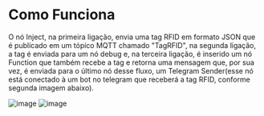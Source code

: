# Como Funciona

O nó Inject, na primeira ligação, envia uma tag RFID em formato JSON que é publicado em um tópico MQTT chamado "TagRFID", na segunda ligação, a tag é enviada para um nó debug e, na terceira ligação, é inserido um nó Function que também recebe a tag e retorna uma mensagem que, por sua vez, é enviada para o último nó desse fluxo, um Telegram Sender(esse nó está conectado à um bot no telegram que receberá a tag RFID, conforme segunda imagem abaixo).

![image](https://user-images.githubusercontent.com/79977429/188530769-44f4bfe6-4d1d-47f2-8c39-392bedea4d7d.png)
![image](https://user-images.githubusercontent.com/79977429/188531379-bae2ed19-af56-4aa0-898e-e8e1c2e8a302.png)



